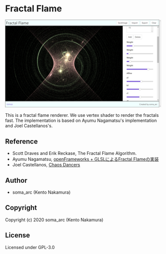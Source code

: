 # Fractal Flame
![Fractal Flame](./img/fractalFlame.png)

This is a fractal flame renderer. We use vertex shader to render the fractals fast.
The implementation is based on Ayumu Nagamatsu's implementation and Joel Castellanos's.

## Reference
- Scott Draves and Erik Reckase, The Fractal Flame Algorithm.
- Ayumu Nagamatsu, [openFrameworks + GLSLによるFractal Flameの実装](https://ayumu-nagamatsu.com/archives/500/)
- Joel Castellanos, [Chaos Dancers](https://www.cs.unm.edu/~joel/WebGL/)

## Author
- soma_arc (Kento Nakamura)

## Copyright
Copyright (c) 2020 soma_arc (Kento Nakamura)

## License
Licensed under GPL-3.0
